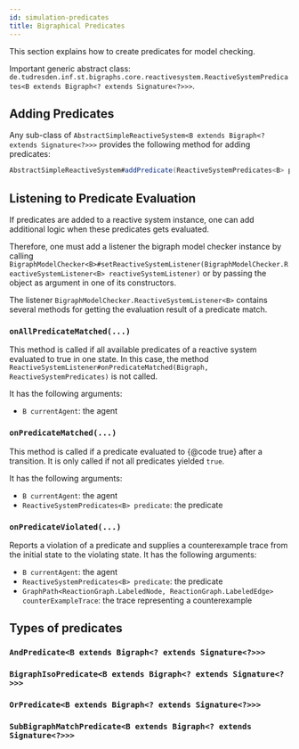 ```yaml
---
id: simulation-predicates
title: Bigraphical Predicates
---
```


This section explains how to create predicates for model checking.

Important generic abstract class: `de.tudresden.inf.st.bigraphs.core.reactivesystem.ReactiveSystemPredicates<B extends Bigraph<? extends Signature<?>>>`.

## Adding Predicates

Any sub-class of `AbstractSimpleReactiveSystem<B extends Bigraph<? extends Signature<?>>>` provides the following method for adding predicates:

```java
AbstractSimpleReactiveSystem#addPredicate(ReactiveSystemPredicates<B> predicate)
```

## Listening to Predicate Evaluation

If predicates are added to a reactive system instance, one can add additional logic when these predicates gets evaluated.

Therefore, one must add a listener the bigraph model checker instance by calling `BigraphModelChecker<B>#setReactiveSystemListener(BigraphModelChecker.ReactiveSystemListener<B> reactiveSystemListener)`
or by passing the object as argument in one of its constructors.

The listener `BigraphModelChecker.ReactiveSystemListener<B>` contains several methods for getting the evaluation result of a predicate match.

### `onAllPredicateMatched(...)`
This method is called if all available predicates of a reactive system evaluated to true in one state.
In this case, the method `ReactiveSystemListener#onPredicateMatched(Bigraph, ReactiveSystemPredicates)` is not called.

It has the following arguments:
- `B currentAgent`: the agent

### `onPredicateMatched(...)`
This method is called if a predicate evaluated to {@code true} after a transition.
It is only called if not all predicates yielded `true`.

It has the following arguments:
- `B currentAgent`: the agent
- `ReactiveSystemPredicates<B> predicate`: the predicate

### `onPredicateViolated(...)`

Reports a violation of a predicate and supplies a counterexample trace from the initial state to the violating state.
It has the following arguments:

- `B currentAgent`: the agent
- `ReactiveSystemPredicates<B> predicate`: the predicate
- `GraphPath<ReactionGraph.LabeledNode, ReactionGraph.LabeledEdge> counterExampleTrace`: the trace representing a counterexample




## Types of predicates

### `AndPredicate<B extends Bigraph<? extends Signature<?>>>`
### `BigraphIsoPredicate<B extends Bigraph<? extends Signature<?>>>`
### `OrPredicate<B extends Bigraph<? extends Signature<?>>>`
### `SubBigraphMatchPredicate<B extends Bigraph<? extends Signature<?>>>`







